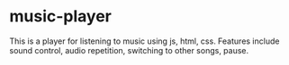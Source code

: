 # music-player
This is a player for listening to music using js, html, css. Features include sound control, audio repetition, switching to other songs, pause.
